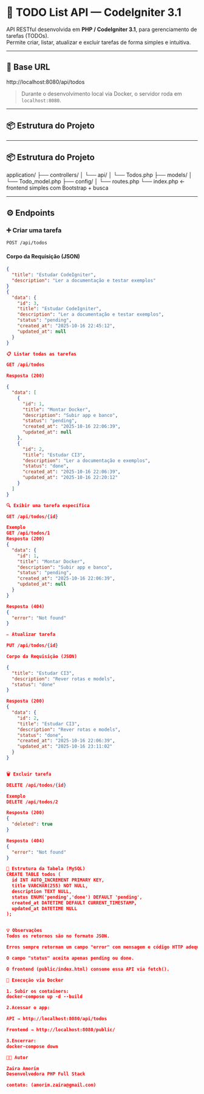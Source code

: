 # 🧠 TODO List API — CodeIgniter 3.1

API RESTful desenvolvida em **PHP / CodeIgniter 3.1**, para gerenciamento de tarefas (TODOs).  
Permite criar, listar, atualizar e excluir tarefas de forma simples e intuitiva.

---

## 🔗 Base URL
http://localhost:8080/api/todos

> Durante o desenvolvimento local via Docker, o servidor roda em `localhost:8080`.

---

## 📦 Estrutura do Projeto

---

## 📦 Estrutura do Projeto
application/
├── controllers/
│ └── api/
│ └── Todos.php
├── models/
│ └── Todo_model.php
├── config/
│ └── routes.php
└── index.php ← frontend simples com Bootstrap + busca


---

## ⚙️ Endpoints

### ➕ Criar uma tarefa

`POST /api/todos`

#### Corpo da Requisição (JSON)

```json
{
  "title": "Estudar CodeIgniter",
  "description": "Ler a documentação e testar exemplos"
}
{
  "data": {
    "id": 3,
    "title": "Estudar CodeIgniter",
    "description": "Ler a documentação e testar exemplos",
    "status": "pending",
    "created_at": "2025-10-16 22:45:12",
    "updated_at": null
  }
}

📋 Listar todas as tarefas

GET /api/todos

Resposta (200)

{
  "data": [
    {
      "id": 1,
      "title": "Montar Docker",
      "description": "Subir app e banco",
      "status": "pending",
      "created_at": "2025-10-16 22:06:39",
      "updated_at": null
    },
    {
      "id": 2,
      "title": "Estudar CI3",
      "description": "Ler a documentação e exemplos",
      "status": "done",
      "created_at": "2025-10-16 22:06:39",
      "updated_at": "2025-10-16 22:20:12"
    }
  ]
}

🔍 Exibir uma tarefa específica

GET /api/todos/{id}

Exemplo
GET /api/todos/1
Resposta (200)
{
  "data": {
    "id": 1,
    "title": "Montar Docker",
    "description": "Subir app e banco",
    "status": "pending",
    "created_at": "2025-10-16 22:06:39",
    "updated_at": null
  }
}

Resposta (404)
{
  "error": "Not found"
}

✏️ Atualizar tarefa

PUT /api/todos/{id}

Corpo da Requisição (JSON)

{
  "title": "Estudar CI3",
  "description": "Rever rotas e models",
  "status": "done"
}

Resposta (200)
{
  "data": {
    "id": 2,
    "title": "Estudar CI3",
    "description": "Rever rotas e models",
    "status": "done",
    "created_at": "2025-10-16 22:06:39",
    "updated_at": "2025-10-16 23:11:02"
  }
}


🗑️ Excluir tarefa

DELETE /api/todos/{id}

Exemplo
DELETE /api/todos/2

Resposta (200)
{
  "deleted": true
}

Resposta (404)
{
  "error": "Not found"
}

🧩 Estrutura da Tabela (MySQL)
CREATE TABLE todos (
  id INT AUTO_INCREMENT PRIMARY KEY,
  title VARCHAR(255) NOT NULL,
  description TEXT NULL,
  status ENUM('pending','done') DEFAULT 'pending',
  created_at DATETIME DEFAULT CURRENT_TIMESTAMP,
  updated_at DATETIME NULL
);


💡 Observações
Todos os retornos são no formato JSON.

Erros sempre retornam um campo "error" com mensagem e código HTTP adequado.

O campo "status" aceita apenas pending ou done.

O frontend (public/index.html) consome essa API via fetch().

🚀 Execução via Docker

1. Subir os containers:
docker-compose up -d --build

2.Acessar o app:

API → http://localhost:8080/api/todos

Frontend → http://localhost:8080/public/

3.Encerrar:
docker-compose down

🧑‍💻 Autor

Zaira Amorim
Desenvolvedora PHP Full Stack

contato: (amorim.zaira@gmail.com)

